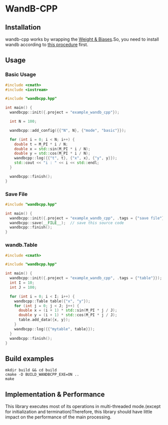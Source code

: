 # WandB-CPP

## Installation

wandb-cpp works by wrapping the [Weight & Biases](https://wandb.ai/site).So, you need to install wandb according to [this procedure](https://docs.wandb.ai/quickstart) first.


## Usage

### Basic Usage

```cpp
#include <cmath>
#include <iostream>

#include "wandbcpp.hpp"

int main() {
  wandbcpp::init({.project = "example_wandb_cpp"});

  int N = 100;

  wandbcpp::add_config({{"N", N}, {"mode", "basic"}});

  for (int i = 0; i < N; i++) {
    double t = M_PI * i / N;
    double x = std::sin(M_PI * i / N);
    double y = std::cos(M_PI * i / N);
    wandbcpp::log({{"t", t}, {"x", x}, {"y", y}});
    std::cout << "i : " << i << std::endl;
  }

  wandbcpp::finish();
}

```

### Save File

```cpp
#include "wandbcpp.hpp"

int main() {
  wandbcpp::init({.project = "example_wandb_cpp", .tags = {"save file"}});
  wandbcpp::save(__FILE__);  // save this source code
  wandbcpp::finish();
}

```

### wandb.Table

```cpp
#include <cmath>

#include "wandbcpp.hpp"

int main() {
  wandbcpp::init({.project = "example_wandb_cpp", .tags = {"table"}});
  int I = 10;
  int J = 100;

  for (int i = 0; i < I; i++) {
    wandbcpp::Table table({"x", "y"});
    for (int j = 0; j < J; j++) {
      double x = (i + 1) * std::sin(M_PI * j / J);
      double y = (i + 1) * std::cos(M_PI * j / J);
      table.add_data({x, y});
    }
    wandbcpp::log({{"mytable", table}});
  }
  wandbcpp::finish();
}

```


## Build examples

```
mkdir build && cd build
cmake -D BUILD_WANDBCPP_EXE=ON ..
make
```

## Implementation & Performance

This library executes most of its operations in multi-threaded mode.(except for initialization and termination)Therefore, this library should have little impact on the performance of the main processing.

